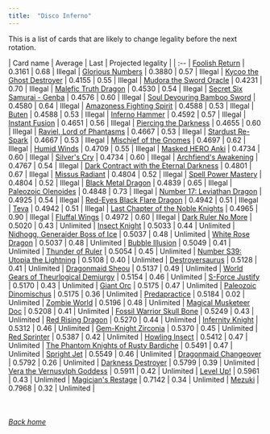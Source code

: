 ```yaml
---
title:  "Disco Inferno"
---
```


This is a list of cards that are likely to change legality before the next rotation.

| Card name | Average | Last | Projected legality |
| :-- |
[Foolish Return](https://db.ygoprodeck.com/card/?search=Foolish%20Return) | 0.3161 | 0.68 | Illegal |
[Glorious Numbers](https://db.ygoprodeck.com/card/?search=Glorious%20Numbers) | 0.3880 | 0.57 | Illegal |
[Kycoo the Ghost Destroyer](https://db.ygoprodeck.com/card/?search=Kycoo%20the%20Ghost%20Destroyer) | 0.4155 | 0.55 | Illegal |
[Mudora the Sword Oracle](https://db.ygoprodeck.com/card/?search=Mudora%20the%20Sword%20Oracle) | 0.4231 | 0.70 | Illegal |
[Malefic Truth Dragon](https://db.ygoprodeck.com/card/?search=Malefic%20Truth%20Dragon) | 0.4530 | 0.54 | Illegal |
[Secret Six Samurai - Genba](https://db.ygoprodeck.com/card/?search=Secret%20Six%20Samurai%20-%20Genba) | 0.4576 | 0.60 | Illegal |
[Soul Devouring Bamboo Sword](https://db.ygoprodeck.com/card/?search=Soul%20Devouring%20Bamboo%20Sword) | 0.4580 | 0.64 | Illegal |
[Amazoness Fighting Spirit](https://db.ygoprodeck.com/card/?search=Amazoness%20Fighting%20Spirit) | 0.4588 | 0.53 | Illegal |
[Buten](https://db.ygoprodeck.com/card/?search=Buten) | 0.4588 | 0.53 | Illegal |
[Inferno Hammer](https://db.ygoprodeck.com/card/?search=Inferno%20Hammer) | 0.4592 | 0.57 | Illegal |
[Instant Fusion](https://db.ygoprodeck.com/card/?search=Instant%20Fusion) | 0.4651 | 0.56 | Illegal |
[Piercing the Darkness](https://db.ygoprodeck.com/card/?search=Piercing%20the%20Darkness) | 0.4655 | 0.60 | Illegal |
[Raviel, Lord of Phantasms](https://db.ygoprodeck.com/card/?search=Raviel,%20Lord%20of%20Phantasms) | 0.4667 | 0.53 | Illegal |
[Stardust Re-Spark](https://db.ygoprodeck.com/card/?search=Stardust%20Re-Spark) | 0.4667 | 0.53 | Illegal |
[Mischief of the Gnomes](https://db.ygoprodeck.com/card/?search=Mischief%20of%20the%20Gnomes) | 0.4697 | 0.62 | Illegal |
[Humid Winds](https://db.ygoprodeck.com/card/?search=Humid%20Winds) | 0.4709 | 0.55 | Illegal |
[Masked HERO Anki](https://db.ygoprodeck.com/card/?search=Masked%20HERO%20Anki) | 0.4734 | 0.60 | Illegal |
[Silver's Cry](https://db.ygoprodeck.com/card/?search=Silver's%20Cry) | 0.4734 | 0.60 | Illegal |
[Archfiend's Awakening](https://db.ygoprodeck.com/card/?search=Archfiend's%20Awakening) | 0.4767 | 0.54 | Illegal |
[Dark Contract with the Eternal Darkness](https://db.ygoprodeck.com/card/?search=Dark%20Contract%20with%20the%20Eternal%20Darkness) | 0.4801 | 0.67 | Illegal |
[Missus Radiant](https://db.ygoprodeck.com/card/?search=Missus%20Radiant) | 0.4804 | 0.52 | Illegal |
[Spell Power Mastery](https://db.ygoprodeck.com/card/?search=Spell%20Power%20Mastery) | 0.4804 | 0.52 | Illegal |
[Black Metal Dragon](https://db.ygoprodeck.com/card/?search=Black%20Metal%20Dragon) | 0.4839 | 0.65 | Illegal |
[Paleozoic Olenoides](https://db.ygoprodeck.com/card/?search=Paleozoic%20Olenoides) | 0.4848 | 0.73 | Illegal |
[Number 17: Leviathan Dragon](https://db.ygoprodeck.com/card/?search=Number%2017:%20Leviathan%20Dragon) | 0.4925 | 0.54 | Illegal |
[Red-Eyes Black Flare Dragon](https://db.ygoprodeck.com/card/?search=Red-Eyes%20Black%20Flare%20Dragon) | 0.4942 | 0.51 | Illegal |
[Teva](https://db.ygoprodeck.com/card/?search=Teva) | 0.4942 | 0.51 | Illegal |
[Last Chapter of the Noble Knights](https://db.ygoprodeck.com/card/?search=Last%20Chapter%20of%20the%20Noble%20Knights) | 0.4965 | 0.90 | Illegal |
[Fluffal Wings](https://db.ygoprodeck.com/card/?search=Fluffal%20Wings) | 0.4972 | 0.60 | Illegal |
[Dark Ruler No More](https://db.ygoprodeck.com/card/?search=Dark%20Ruler%20No%20More) | 0.5020 | 0.43 | Unlimited |
[Insect Knight](https://db.ygoprodeck.com/card/?search=Insect%20Knight) | 0.5033 | 0.44 | Unlimited |
[Nidhogg, Generaider Boss of Ice](https://db.ygoprodeck.com/card/?search=Nidhogg,%20Generaider%20Boss%20of%20Ice) | 0.5037 | 0.48 | Unlimited |
[White Rose Dragon](https://db.ygoprodeck.com/card/?search=White%20Rose%20Dragon) | 0.5037 | 0.48 | Unlimited |
[Bubble Illusion](https://db.ygoprodeck.com/card/?search=Bubble%20Illusion) | 0.5049 | 0.41 | Unlimited |
[Thunder of Ruler](https://db.ygoprodeck.com/card/?search=Thunder%20of%20Ruler) | 0.5054 | 0.45 | Unlimited |
[Number S39: Utopia the Lightning](https://db.ygoprodeck.com/card/?search=Number%20S39:%20Utopia%20the%20Lightning) | 0.5108 | 0.40 | Unlimited |
[Destroyersaurus](https://db.ygoprodeck.com/card/?search=Destroyersaurus) | 0.5128 | 0.41 | Unlimited |
[Dragonmaid Sheou](https://db.ygoprodeck.com/card/?search=Dragonmaid%20Sheou) | 0.5137 | 0.49 | Unlimited |
[World Gears of Theurlogical Demiurgy](https://db.ygoprodeck.com/card/?search=World%20Gears%20of%20Theurlogical%20Demiurgy) | 0.5154 | 0.46 | Unlimited |
[S-Force Justify](https://db.ygoprodeck.com/card/?search=S-Force%20Justify) | 0.5170 | 0.43 | Unlimited |
[Giant Orc](https://db.ygoprodeck.com/card/?search=Giant%20Orc) | 0.5175 | 0.47 | Unlimited |
[Paleozoic Dinomischus](https://db.ygoprodeck.com/card/?search=Paleozoic%20Dinomischus) | 0.5175 | 0.36 | Unlimited |
[Predapractice](https://db.ygoprodeck.com/card/?search=Predapractice) | 0.5184 | 0.02 | Unlimited |
[Zombie World](https://db.ygoprodeck.com/card/?search=Zombie%20World) | 0.5196 | 0.48 | Unlimited |
[Magical Musketeer Doc](https://db.ygoprodeck.com/card/?search=Magical%20Musketeer%20Doc) | 0.5208 | 0.41 | Unlimited |
[Fossil Warrior Skull Bone](https://db.ygoprodeck.com/card/?search=Fossil%20Warrior%20Skull%20Bone) | 0.5249 | 0.43 | Unlimited |
[Red Rising Dragon](https://db.ygoprodeck.com/card/?search=Red%20Rising%20Dragon) | 0.5270 | 0.44 | Unlimited |
[Infernity Knight](https://db.ygoprodeck.com/card/?search=Infernity%20Knight) | 0.5312 | 0.46 | Unlimited |
[Gem-Knight Zirconia](https://db.ygoprodeck.com/card/?search=Gem-Knight%20Zirconia) | 0.5370 | 0.45 | Unlimited |
[Red Sprinter](https://db.ygoprodeck.com/card/?search=Red%20Sprinter) | 0.5387 | 0.42 | Unlimited |
[Howling Insect](https://db.ygoprodeck.com/card/?search=Howling%20Insect) | 0.5412 | 0.47 | Unlimited |
[The Phantom Knights of Rusty Bardiche](https://db.ygoprodeck.com/card/?search=The%20Phantom%20Knights%20of%20Rusty%20Bardiche) | 0.5491 | 0.47 | Unlimited |
[Spright Jet](https://db.ygoprodeck.com/card/?search=Spright%20Jet) | 0.5549 | 0.46 | Unlimited |
[Dragonmaid Changeover](https://db.ygoprodeck.com/card/?search=Dragonmaid%20Changeover) | 0.5792 | 0.26 | Unlimited |
[Darkness Destroyer](https://db.ygoprodeck.com/card/?search=Darkness%20Destroyer) | 0.5799 | 0.39 | Unlimited |
[Vera the Vernusylph Goddess](https://db.ygoprodeck.com/card/?search=Vera%20the%20Vernusylph%20Goddess) | 0.5911 | 0.42 | Unlimited |
[Level Up!](https://db.ygoprodeck.com/card/?search=Level%20Up!) | 0.5961 | 0.43 | Unlimited |
[Magician's Restage](https://db.ygoprodeck.com/card/?search=Magician's%20Restage) | 0.7142 | 0.34 | Unlimited |
[Mezuki](https://db.ygoprodeck.com/card/?search=Mezuki) | 0.7968 | 0.32 | Unlimited |

<br>

###### [Back home](index)